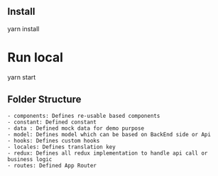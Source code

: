 ## Install
yarn install

# Run local
yarn start

## Folder Structure

```
- components: Defines re-usable based components
- constant: Defined constant
- data : Defined mock data for demo purpose
- model: Defines model which can be based on BackEnd side or Api
- hooks: Defines custom hooks
- locales: Defines translation key
- redux: Defines all redux implementation to handle api call or business logic
- routes: Defined App Router
```